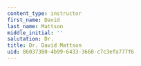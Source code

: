 ```yaml
---
content_type: instructor
first_name: David
last_name: Mattson
middle_initial: ''
salutation: Dr.
title: Dr. David Mattson
uid: 86037300-4b99-6433-3660-c7c3efa777f6
---
```

